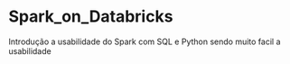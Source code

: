 # Spark_on_Databricks
Introdução a usabilidade do Spark com SQL e Python sendo muito facil a usabilidade
